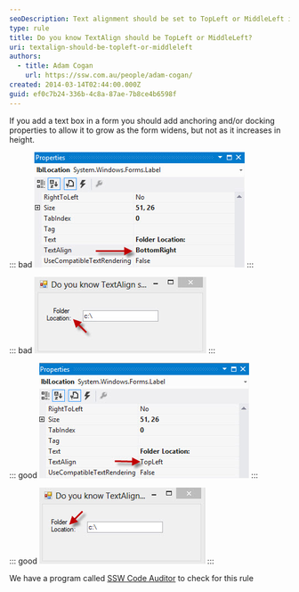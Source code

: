 ```yaml
---
seoDescription: Text alignment should be set to TopLeft or MiddleLeft in forms to allow text boxes to grow horizontally but not vertically.
type: rule
title: Do you know TextAlign should be TopLeft or MiddleLeft?
uri: textalign-should-be-topleft-or-middleleft
authors:
  - title: Adam Cogan
    url: https://ssw.com.au/people/adam-cogan/
created: 2014-03-14T02:44:00.000Z
guid: ef0c7b24-336b-4c8a-87ae-7b8ce4b6598f
---
```


If you add a text box in a form you should add anchoring and/or docking properties to allow it to grow as the form widens, but not as it increases in height.

<!--endintro-->

::: bad
![Figure: Bad example - Wrong settings in the designer](textalign-bad.jpg)
:::

::: bad
![Figure: Bad example - Set Anchor property to Top, Bottom, Left, Right in the designer](textalignresult-bad.jpg)
:::

::: good
![Figure: Good example - Textbox with the wrong anchoring and/or docking properties](textalign-good.jpg)
:::

::: good
![Figure: Good example - Textbox with the correct anchoring and/or docking properties](textalignresult-good.jpg)
:::

We have a program called [SSW Code Auditor](http://www.ssw.com.au/ssw/CodeAuditor/) to check for this rule
